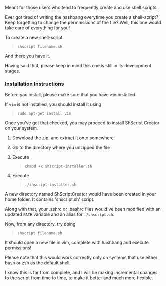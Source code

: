 Meant for those users who tend to frequently create and use shell scripts.

Ever got tired of writing the hashbang everytime you create a shell-script? Keep forgetting to change the permnissions of the file? Well, this one would take care of everything for you!

To create a new shell-script:
> `shscript filename.sh`

And there you have it.

Having said that, please keep in mind this one is still in its development stages.

### Installation Instructions

Before you install, please make sure that you have `vim` installed.

If `vim` is not installed, you should install it using
> `sudo apt-get install vim`

Once you've got that checked, you may proceed to install ShScript Creator on your system.

1. Download the zip, and extract it onto somewhere.
2. Go to the directory where you unzipped the file
3. Execute
   > `chmod +x shscript-installer.sh`

4. Execute
    > `./shscript-installer.sh`

A new directory named ShScriptCreator would have been created in your home folder. It contains 'shscript.sh' script.

Along with that, your .zshrc or .bashrc files would've been modified with an updated `PATH` variable and an alias for `./shscript.sh`.

Now, from any directory, try doing
 >`shscript filename.sh`

It should open a new file in vim, complete with hashbang and execute permissions!

Please note that this would work correctly only on systems that use either bash or zsh as the default shell.

I know this is far from complete, and I will be making incremental changes to the script from time to time, to make it better and much more flexible.
